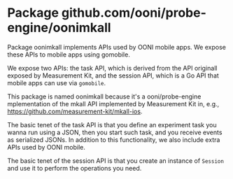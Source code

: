 # Package github.com/ooni/probe-engine/oonimkall

Package oonimkall implements APIs used by OONI mobile apps. We
expose these APIs to mobile apps using gomobile.

We expose two APIs: the task API, which is derived from the
API originall exposed by Measurement Kit, and the session API,
which is a Go API that mobile apps can use via `gomobile`.

This package is named oonimkall because it's a ooni/probe-engine
mplementation of the mkall API implemented by Measurement Kit
in, e.g., https://github.com/measurement-kit/mkall-ios.

The basic tenet of the task API is that you define an experiment
task you wanna run using a JSON, then you start such task, and
you receive events as serialized JSONs. In addition to this
functionality, we also include extra APIs used by OONI mobile.

The basic tenet of the session API is that you create an instance
of `Session` and use it to perform the operations you need.
